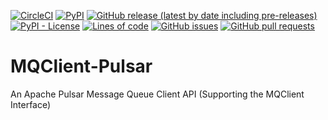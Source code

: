 <!--- Top of README Badges (automated) --->
[![CircleCI](https://img.shields.io/circleci/build/github/WIPACrepo/MQClient-Pulsar)](https://app.circleci.com/pipelines/github/WIPACrepo/MQClient-Pulsar?branch=main&filter=all) [![PyPI](https://img.shields.io/pypi/v/wipac-mqclient-pulsar)](https://pypi.org/project/wipac-mqclient-pulsar/) [![GitHub release (latest by date including pre-releases)](https://img.shields.io/github/v/release/WIPACrepo/MQClient-Pulsar?include_prereleases)](https://github.com/WIPACrepo/MQClient-Pulsar/) [![PyPI - License](https://img.shields.io/pypi/l/wipac-mqclient-pulsar)](https://github.com/WIPACrepo/MQClient-Pulsar/blob/main/LICENSE) [![Lines of code](https://img.shields.io/tokei/lines/github/WIPACrepo/MQClient-Pulsar)](https://github.com/WIPACrepo/MQClient-Pulsar/) [![GitHub issues](https://img.shields.io/github/issues/WIPACrepo/MQClient-Pulsar)](https://github.com/WIPACrepo/MQClient-Pulsar/issues?q=is%3Aissue+sort%3Aupdated-desc+is%3Aopen) [![GitHub pull requests](https://img.shields.io/github/issues-pr/WIPACrepo/MQClient-Pulsar)](https://github.com/WIPACrepo/MQClient-Pulsar/pulls?q=is%3Apr+sort%3Aupdated-desc+is%3Aopen) 
<!--- End of README Badges (automated) --->
# MQClient-Pulsar
An Apache Pulsar Message Queue Client API (Supporting the MQClient Interface)
